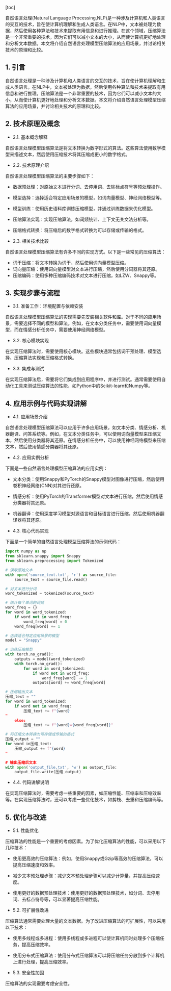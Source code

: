 
[toc]                    
                
                
自然语言处理(Natural Language Processing,NLP)是一种涉及计算机和人类语言的交互的技术，旨在使计算机理解和生成人类语言。在NLP中，文本被处理为数据，然后使用各种算法和技术来提取有用信息和进行推理。在这个领域，压缩算法是一个非常重要的技术，因为它们可以减小文本的大小，从而使计算机更好地处理和分析文本数据。本文将介绍自然语言处理模型压缩算法的应用场景，并讨论相关技术的原理和比较。

## 1. 引言

自然语言处理是一种涉及计算机和人类语言的交互的技术，旨在使计算机理解和生成人类语言。在NLP中，文本被处理为数据，然后使用各种算法和技术来提取有用信息和进行推理。压缩算法是一个非常重要的技术，因为它们可以减小文本的大小，从而使计算机更好地处理和分析文本数据。本文将介绍自然语言处理模型压缩算法的应用场景，并讨论相关技术的原理和比较。

## 2. 技术原理及概念

- 2.1. 基本概念解释

自然语言处理模型压缩算法是将文本转换为数字形式的算法。这些算法使用数学模型来描述文本，然后使用压缩技术将其压缩成更小的数字格式。

- 2.2. 技术原理介绍

自然语言处理模型压缩算法的主要步骤如下：

  - 数据预处理：对原始文本进行分词、去停用词、去除标点符号等预处理操作。
  - 模型选择：选择适合特定应用场景的模型，如词向量模型、神经网络模型等。
  - 模型训练：使用历史语料库训练压缩模型，并通过训练数据来优化模型。
  - 压缩算法实现：实现压缩算法，如词频统计、上下文无关文法分析等。
  - 压缩格式转换：将压缩后的数字格式转换为可以存储或传输的格式。

- 2.3. 相关技术比较

自然语言处理模型压缩算法有许多不同的实现方式。以下是一些常见的压缩算法：

  - 词干压缩：将文本转换为词干，然后使用词向量模型压缩。
  - 词向量压缩：使用词向量模型对文本进行压缩，然后使用分词器将其还原。
  - 压缩编码：使用多种压缩编码技术对文本进行压缩，如LZW、Snappy等。

## 3. 实现步骤与流程

- 3.1. 准备工作：环境配置与依赖安装

自然语言处理模型压缩算法的实现需要先安装相关软件和库。对于不同的应用场景，需要选择不同的模型和算法。例如，在文本分类任务中，需要使用词向量模型，而在情感分析任务中，需要使用神经网络模型。

- 3.2. 核心模块实现

在实现压缩算法时，需要使用核心模块。这些模块通常包括词干预处理、模型选择、压缩算法实现和压缩格式转换。

- 3.3. 集成与测试

在实现压缩算法后，需要将它们集成到应用程序中，并进行测试。通常需要使用自动化工具来测试压缩算法的性能，如Python中的Scikit-learn和Numpy等。

## 4. 应用示例与代码实现讲解

- 4.1. 应用场景介绍

自然语言处理模型压缩算法可以应用于许多应用场景，如文本分类、情感分析、机器翻译、问答系统等。例如，在文本分类任务中，可以使用词向量模型来压缩文本，然后使用分类器将其还原。在情感分析任务中，可以使用神经网络模型来压缩文本，然后使用情感分类器将其还原。

- 4.2. 应用实例分析

下面是一些自然语言处理模型压缩算法的应用实例：

  - 文本分类：使用Snappy和PyTorch的Snappy模型对图像进行压缩，然后使用卷积神经网络(CNN)对其进行还原。
  - 情感分析：使用PyTorch的Transformer模型对文本进行压缩，然后使用情感分类器将其还原。
  - 机器翻译：使用深度学习模型对源语言和目标语言进行压缩，然后使用机器翻译器将其还原。

- 4.3. 核心代码实现

下面是一个简单的自然语言处理模型压缩算法的示例代码：

```python
import numpy as np
from sklearn.snappy import Snappy
from sklearn.preprocessing import Tokenized

# 读取原始文本
with open('source_text.txt', 'r') as source_file:
    source_text = source_file.read()

# 对文本进行分词
word_tokenized = tokenized(source_text)

# 统计每个单词的词频
word_freq = {}
for word in word_tokenized:
    if word not in word_freq:
        word_freq[word] = 0
    word_freq[word] += 1

# 选择适合特定应用场景的模型
model = "Snappy"

# 训练压缩模型
with torch.no_grad():
    outputs = model(word_tokenized)
    with torch.no_grad():
        for word in word_tokenized:
            if word not in word_freq:
                word_freq[word] -= 1
            outputs[word] += word_freq[word]

# 压缩输出文本
压缩_text = ""
for word in word_tokenized:
    if word not in word_freq:
        压缩_text += f"{word}
"
    else:
        压缩_text += f"{word}={word_freq[word]}"

# 将压缩文本转换为可存储或传输的格式
压缩_output = ""
for word in压缩_text:
    压缩_output += f"{word}
"

# 输出压缩后文本
with open('output_file.txt', 'w') as output_file:
    output_file.write(压缩_output)
```

- 4.4. 代码讲解说明

在实现压缩算法时，需要考虑一些重要的因素，如压缩性能、压缩率和压缩效率等。在实现压缩算法时，还可以考虑一些优化技术，如剪枝、去重和压缩编码等。

## 5. 优化与改进

- 5.1. 性能优化

压缩算法的性能是一个重要的考虑因素。为了优化压缩算法的性能，可以采用以下几种技术：

  - 使用更高效的压缩算法：例如，使用Snappy或Gzip等高效的压缩算法，可以提高压缩速度和效率。
  - 减少文本预处理步骤：减少文本预处理步骤可以减少计算量，并提高压缩速度。
  - 使用更好的数据预处理技术：使用更好的数据预处理技术，如分词、去停用词、去标点符号等，可以显著提高压缩性能。

- 5.2. 可扩展性改进

压缩算法通常需要处理大量的文本数据。为了改进压缩算法的可扩展性，可以采用以下技术：

  - 使用多线程或多进程：使用多线程或多进程可以使计算机同时处理多个压缩任务，提高压缩效率。
  - 使用分布式压缩算法：使用分布式压缩算法可以将压缩任务分散到多个计算机上进行处理，提高压缩效率。

- 5.3. 安全性加固

压缩算法的实现需要考虑安全性。


